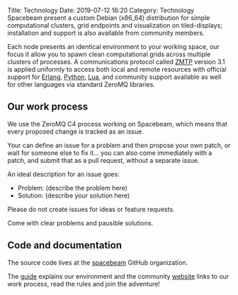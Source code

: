 Title: Technology 
Date: 2019-07-12 16:20
Category: Technology 
Spacebeam present a custom Debian (x86_64) distribution for simple computational clusters, grid endpoints and visualization on tiled-displays; installation and support is also available from community members.

Each node presents an identical environment to your working space, our focus it allow you to spawn clean computational grids across multiple clusters of processes. A communications protocol called [ZMTP](http://zmtp.org) version 3.1 is applied uniformly to access both local and remote resources with official support for [Erlang](http://www.erlang.org/), [Python](https://www.python.org/), [Lua](https://lua.org), and community support available as well for other languages via standard ZeroMQ libraries.

## Our work process
We use the ZeroMQ C4 process working on Spacebeam, which means that every proposed change is tracked as an issue.

Your can define an issue for a problem and then propose your own patch, or wait for someone else to fix it... you can also come immediately with a patch, and submit that as a pull request, without a separate issue.

An ideal description for an issue goes:

- Problem: (describe the problem here)
- Solution: (describe your solution here)

Please do not create issues for ideas or feature requests.

Come with clear problems and pausible solutions.

## Code and documentation

The source code lives at the [spacebeam](https://github.com/spacebeam) GitHub organization.

The [guide](https://github.com/spacebeam/guide/wiki) explains our environment and the community [website](https://spacebeam.org) links to our work process, read the rules and join the adventure!
